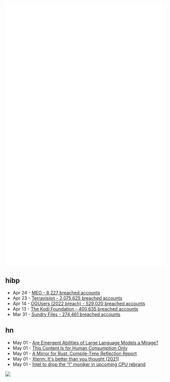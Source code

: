 ![Metrics](https://raw.githubusercontent.com/phixion/phixion/master/metrics.svg)

## hibp

<!--
for https://github.com/phixion/phixion/blob/main/.github/workflows/feeds.yml
-->
<!--START_SECTION:haveibeenpwnd-->
- Apr 24 - [MEO - 8,227 breached accounts](https://haveibeenpwned.com/PwnedWebsites#MEO)
- Apr 23 - [Terravision - 2,075,625 breached accounts](https://haveibeenpwned.com/PwnedWebsites#Terravision)
- Apr 14 - [OGUsers (2022 breach) - 529,020 breached accounts](https://haveibeenpwned.com/PwnedWebsites#OGUsers2022)
- Apr 13 - [The Kodi Foundation - 400,635 breached accounts](https://haveibeenpwned.com/PwnedWebsites#KodiFoundation)
- Mar 31 - [Sundry Files - 274,461 breached accounts](https://haveibeenpwned.com/PwnedWebsites#SundryFiles)
<!--END_SECTION:haveibeenpwnd-->

## hn

<!--
for https://github.com/phixion/phixion/blob/main/.github/workflows/feeds.yml
-->
<!--START_SECTION:hn-->
- May 01 - [Are Emergent Abilities of Large Language Models a Mirage?](https://arxiv.org/abs/2304.15004)
- May 01 - [This Content Is for Human Consumption Only](https://orbistertius.substack.com/p/refuse-to-be-an-observation)
- May 01 - [A Mirror for Rust: Compile-Time Reflection Report](https://soasis.org/posts/a-mirror-for-rust-a-plan-for-generic-compile-time-introspection-in-rust/)
- May 01 - [Xterm: It&#x27;s better than you thought (2021)](https://aduros.com/blog/xterm-its-better-than-you-thought/)
- May 01 - [Intel to drop the “I” moniker in upcoming CPU rebrand](https://boringtextreviews.com/2023/04/30/intel-to-drop-the-i-moniker-in-upcoming-cpu-rebrand/)
<!--END_SECTION:hn-->

<!--
for https://yhype.me
-->
![](https://hit.yhype.me/github/profile?user_id=13013670)

